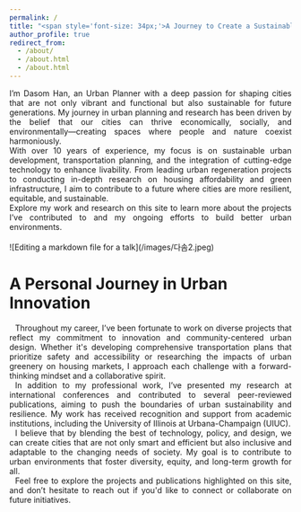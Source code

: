 ```yaml
---
permalink: /
title: "<span style='font-size: 34px;'>A Journey to Create a Sustainable City<br>Beyond the Future</span>"
author_profile: true
redirect_from: 
  - /about/
  - /about.html
  - /about.html
---
```

<div style="text-align: justify;">
 I’m Dasom Han, an Urban Planner with a deep passion for shaping cities that are not only vibrant and functional but also sustainable for future generations. My journey in urban planning and research has been driven by the belief that our cities can thrive economically, socially, and environmentally—creating spaces where people and nature coexist harmoniously.
</div>  
<div style="text-align: justify;">
 With over 10 years of experience, my focus is on sustainable urban development, transportation planning, and the integration of cutting-edge technology to enhance livability. From leading urban regeneration projects to conducting in-depth research on housing affordability and green infrastructure, I aim to contribute to a future where cities are more resilient, equitable, and sustainable.
</div>  
<div style="text-align: justify;">
 Explore my work and research on this site to learn more about the projects I’ve contributed to and my ongoing efforts to build better urban environments.
</div>  
<br> <!-- This will add line breaks (space) -->
![Editing a markdown file for a talk](/images/다솜2.jpeg)
<br> <!-- This will add line breaks (space) -->


A Personal Journey in Urban Innovation
======
<div style="text-align: justify;"> ⠀Throughout my career, I’ve been fortunate to work on diverse projects that reflect my commitment to innovation and community-centered urban design. Whether it's developing comprehensive transportation plans that prioritize safety and accessibility or researching the impacts of urban greenery on housing markets, I approach each challenge with a forward-thinking mindset and a collaborative spirit. </div> <div style="text-align: justify;"> ⠀In addition to my professional work, I’ve presented my research at international conferences and contributed to several peer-reviewed publications, aiming to push the boundaries of urban sustainability and resilience. My work has received recognition and support from academic institutions, including the University of Illinois at Urbana-Champaign (UIUC). </div> <div style="text-align: justify;"> ⠀I believe that by blending the best of technology, policy, and design, we can create cities that are not only smart and efficient but also inclusive and adaptable to the changing needs of society. My goal is to contribute to urban environments that foster diversity, equity, and long-term growth for all. </div> <div style="text-align: justify;"> ⠀Feel free to explore the projects and publications highlighted on this site, and don’t hesitate to reach out if you'd like to connect or collaborate on future initiatives. </div>
